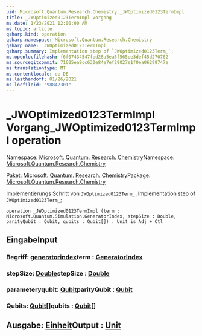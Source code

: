 ```yaml
---
uid: Microsoft.Quantum.Research.Chemistry._JWOptimized0123TermImpl
title: _JWOptimized0123TermImpl Vorgang
ms.date: 1/23/2021 12:00:00 AM
ms.topic: article
qsharp.kind: operation
qsharp.namespace: Microsoft.Quantum.Research.Chemistry
qsharp.name: _JWOptimized0123TermImpl
qsharp.summary: Implementation step of `JWOptimized0123Term_`;
ms.openlocfilehash: f6f07434547fed28a5ea5f565ee3def45d270762
ms.sourcegitcommit: 71605ea9cc630e84e7ef29027e1f0ea06299747e
ms.translationtype: MT
ms.contentlocale: de-DE
ms.lasthandoff: 01/26/2021
ms.locfileid: "98842301"
---
```

# <a name="_jwoptimized0123termimpl-operation"></a><span data-ttu-id="487e5-102">_JWOptimized0123TermImpl Vorgang</span><span class="sxs-lookup"><span data-stu-id="487e5-102">_JWOptimized0123TermImpl operation</span></span>

<span data-ttu-id="487e5-103">Namespace: [Microsoft. Quantum. Research. Chemistry](xref:Microsoft.Quantum.Research.Chemistry)</span><span class="sxs-lookup"><span data-stu-id="487e5-103">Namespace: [Microsoft.Quantum.Research.Chemistry](xref:Microsoft.Quantum.Research.Chemistry)</span></span>

<span data-ttu-id="487e5-104">Paket: [Microsoft. Quantum. Research. Chemistry](https://nuget.org/packages/Microsoft.Quantum.Research.Chemistry)</span><span class="sxs-lookup"><span data-stu-id="487e5-104">Package: [Microsoft.Quantum.Research.Chemistry](https://nuget.org/packages/Microsoft.Quantum.Research.Chemistry)</span></span>


<span data-ttu-id="487e5-105">Implementierungs Schritt von `JWOptimized0123Term_` ;</span><span class="sxs-lookup"><span data-stu-id="487e5-105">Implementation step of `JWOptimized0123Term_`;</span></span>

```qsharp
operation _JWOptimized0123TermImpl (term : Microsoft.Quantum.Simulation.GeneratorIndex, stepSize : Double, parityQubit : Qubit, qubits : Qubit[]) : Unit is Adj + Ctl
```


## <a name="input"></a><span data-ttu-id="487e5-106">Eingabe</span><span class="sxs-lookup"><span data-stu-id="487e5-106">Input</span></span>

### <a name="term--generatorindex"></a><span data-ttu-id="487e5-107">Begriff: [generatorindex](xref:Microsoft.Quantum.Simulation.GeneratorIndex)</span><span class="sxs-lookup"><span data-stu-id="487e5-107">term : [GeneratorIndex](xref:Microsoft.Quantum.Simulation.GeneratorIndex)</span></span>




### <a name="stepsize--double"></a><span data-ttu-id="487e5-108">stepSize: [Double](xref:microsoft.quantum.lang-ref.double)</span><span class="sxs-lookup"><span data-stu-id="487e5-108">stepSize : [Double](xref:microsoft.quantum.lang-ref.double)</span></span>




### <a name="parityqubit--qubit"></a><span data-ttu-id="487e5-109">parameteryqubit: [Qubit](xref:microsoft.quantum.lang-ref.qubit)</span><span class="sxs-lookup"><span data-stu-id="487e5-109">parityQubit : [Qubit](xref:microsoft.quantum.lang-ref.qubit)</span></span>




### <a name="qubits--qubit"></a><span data-ttu-id="487e5-110">Qubits: [Qubit](xref:microsoft.quantum.lang-ref.qubit)[]</span><span class="sxs-lookup"><span data-stu-id="487e5-110">qubits : [Qubit](xref:microsoft.quantum.lang-ref.qubit)[]</span></span>





## <a name="output--unit"></a><span data-ttu-id="487e5-111">Ausgabe: [Einheit](xref:microsoft.quantum.lang-ref.unit)</span><span class="sxs-lookup"><span data-stu-id="487e5-111">Output : [Unit](xref:microsoft.quantum.lang-ref.unit)</span></span>


